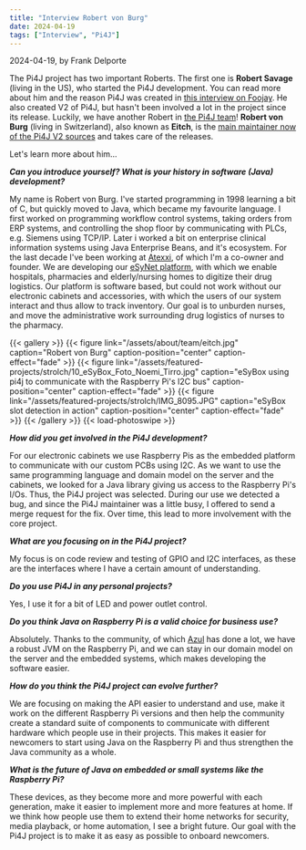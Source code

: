 ```yaml
---
title: "Interview Robert von Burg"
date: 2024-04-19
tags: ["Interview", "Pi4J"]
---
```


2024-04-19, by Frank Delporte

The Pi4J project has two important Roberts. The first one is **Robert Savage** (living in the US), who started the Pi4J development. You can read more about him and the reason Pi4J was created in [this interview on Foojay](https://foojay.io/today/interviews-with-robert-savage-and-johan-vos-on-the-state-of-java-on-raspberry-pi/). He also created V2 of Pi4J, but hasn't been involved a lot in the project since its release. Luckily, we have another Robert in [the Pi4J team](https://pi4j.com/about/team/)! **Robert von Burg** (living in Switzerland), also known as **Eitch**, is the [main maintainer now of the Pi4J V2 sources](https://github.com/Pi4J/pi4j) and takes care of the releases.

Let's learn more about him...

_**Can you introduce yourself? What is your history in software (Java) development?**_

My name is Robert von Burg. I've started programming in 1998 learning a bit of C, but quickly moved to Java, which became my favourite language. 
I first worked on programming workflow control systems, taking orders from ERP systems, and controlling the shop floor by communicating with PLCs, e.g. Siemens using TCP/IP.
Later i worked a bit on enterprise clinical information systems using Java Enterprise Beans, and it's ecosystem.
For the last decade I've been working at [Atexxi](https://www.atexxi.ch/), of which I'm a co-owner and founder. We are developing our [eSyNet platform](https://www.atexxi.ch/system/), 
with which we enable hospitals, pharmacies and elderly/nursing homes to digitize their drug logistics. Our platform is software based, but could not work without our electronic cabinets and accessories,
with which the users of our system interact and thus allow to track inventory.
Our goal is to unburden nurses, and move the administrative work surrounding drug logistics of nurses to the pharmacy.

{{< gallery >}}
{{< figure link="/assets/about/team/eitch.jpg" caption="Robert von Burg" caption-position="center" caption-effect="fade" >}}
{{< figure link="/assets/featured-projects/strolch/10_eSyBox_Foto_Noemi_Tirro.jpg" caption="eSyBox using pi4j to communicate with the Raspberry Pi's I2C bus" caption-position="center" caption-effect="fade" >}}
{{< figure link="/assets/featured-projects/strolch/IMG_8095.JPG" caption="eSyBox slot detection in action" caption-position="center" caption-effect="fade" >}}
{{< /gallery >}}
{{< load-photoswipe >}}

_**How did you get involved in the Pi4J development?**_

For our electronic cabinets we use Raspberry Pis as the embedded platform to communicate with our custom PCBs using I2C. As we want to use the same programming language and domain model on the server and the cabinets, we looked for a Java library giving us access to the Raspberry Pi's I/Os. Thus, the Pi4J project was selected. During our use we detected a bug, and since the Pi4J maintainer was a little busy, I offered to send a merge request for the fix. Over time, this lead to more involvement with the core project.

_**What are you focusing on in the Pi4J project?**_

My focus is on code review and testing of GPIO and I2C interfaces, as these are the interfaces where I have a certain amount of understanding.

_**Do you use Pi4J in any personal projects?**_

Yes, I use it for a bit of LED and power outlet control. 

_**Do you think Java on Raspberry Pi is a valid choice for business use?**_

Absolutely. Thanks to the community, of which [Azul](https://www.azul.com/) has done a lot, we have a robust JVM on the Raspberry Pi, and we can stay in our domain model on the server and the embedded systems, which makes developing the software easier.

_**How do you think the Pi4J project can evolve further?**_

We are focusing on making the API easier to understand and use, make it work on the different Raspberry Pi versions and then help the community create a standard suite of components to communicate with different hardware which people use in their projects. This makes it easier for newcomers to start using Java on the Raspberry Pi and thus strengthen the Java community as a whole.

_**What is the future of Java on embedded or small systems like the Raspberry Pi?**_

These devices, as they become more and more powerful with each generation, make it easier to implement more and more features at home. If we think how people use them to extend their home networks for security, media playback, or home automation, I see a bright future. Our goal with the Pi4J project is to make it as easy as possible to onboard newcomers.
